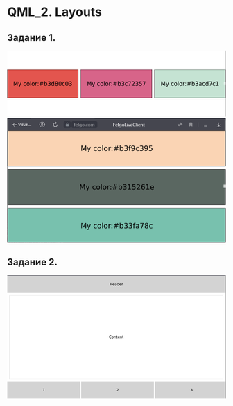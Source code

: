 # QML_2. Layouts
## Задание 1.
![image](img/vert.png)
![image](img/hor.png)
## Задание 2.
![image](img/2.png)